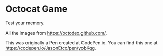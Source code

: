 # Octocat Game
Test your memory.

All the images from https://octodex.github.com/.

This was originally a Pen created at CodePen.io. You can find this one at https://codepen.io/JasonEtco/pen/yobKqg.

